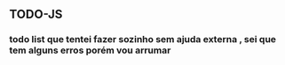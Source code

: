 ## TODO-JS
### todo list que tentei fazer sozinho sem ajuda externa , sei que tem alguns erros porém vou arrumar
